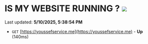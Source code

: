 # IS MY WEBSITE RUNNING ? [![](https://img.shields.io/static/v1?label=Sponsor&message=%E2%9D%A4&logo=GitHub&color=%23fe8e86)](https://github.com/sponsors/Youssef-Lehmam)

Last updated: **5/10/2025, 5:38:54 PM**

- `GET` [https://youssefservice.me](https://youssefservice.me) - **Up** (140ms)

